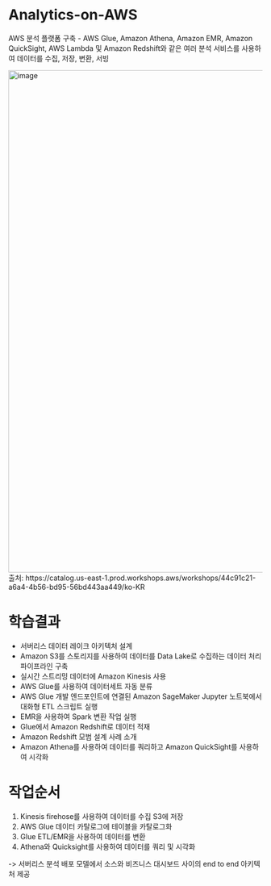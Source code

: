 # Analytics-on-AWS
 AWS 분석 플랫폼 구축 - AWS Glue, Amazon Athena, Amazon EMR, Amazon QuickSight, AWS Lambda 및 Amazon Redshift와 같은 여러 분석 서비스를 사용하여 데이터를 수집, 저장, 변환, 서빙

<img width="996" alt="image" src="https://user-images.githubusercontent.com/15190903/171544423-3803ac48-c147-4b35-9f0f-600c99ced5c8.png">
출처: https://catalog.us-east-1.prod.workshops.aws/workshops/44c91c21-a6a4-4b56-bd95-56bd443aa449/ko-KR

# 학습결과
- 서버리스 데이터 레이크 아키텍처 설계
- Amazon S3를 스토리지를 사용하여 데이터를 Data Lake로 수집하는 데이터 처리 파이프라인 구축
- 실시간 스트리밍 데이터에 Amazon Kinesis 사용
- AWS Glue를 사용하여 데이터세트 자동 분류
- AWS Glue 개발 엔드포인트에 연결된 Amazon SageMaker Jupyter 노트북에서 대화형 ETL 스크립트 실행
- EMR을 사용하여 Spark 변환 작업 실행
- Glue에서 Amazon Redshift로 데이터 적재
- Amazon Redshift 모범 설계 사례 소개
- Amazon Athena를 사용하여 데이터를 쿼리하고 Amazon QuickSight를 사용하여 시각화

# 작업순서
1. Kinesis firehose를 사용하여 데이터를 수집 S3에 저장
2. AWS Glue 데이터 카탈로그에 테이블을 카탈로그화
3. Glue ETL/EMR을 사용하여 데이터를 변환 
4. Athena와 Quicksight를 사용하여 데이터를 쿼리 및 시각화

-> 서버리스 분석 배포 모델에서 소스와 비즈니스 대시보드 사이의 end to end 아키텍처 제공
